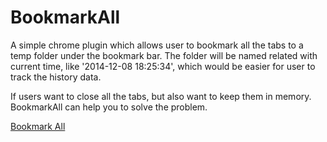 BookmarkAll
===========
A simple chrome plugin which allows user to bookmark all the tabs to a temp folder under the bookmark bar.
The folder will be named related with current time, like '2014-12-08 18:25:34', which would be easier for user to track the history data.

If users want to close all the tabs, but also want to keep them in memory. BookmarkAll can help you to solve the problem. 

[Bookmark All](https://chrome.google.com/webstore/detail/bookmark-all/hgkgfbldbflndlpnnhbdallenfmiejnb)
